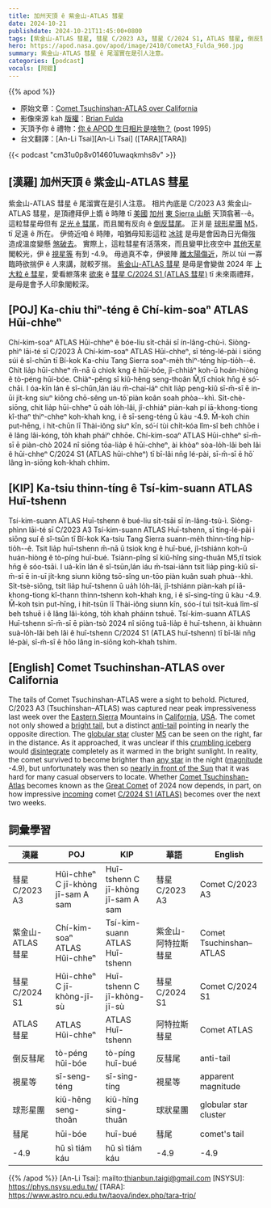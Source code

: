 ```yaml
---
title: 加州天頂 ê 紫金山-ATLAS 彗星
date: 2024-10-21
publishdate: 2024-10-21T11:45:00+0800
tags: [紫金山-ATLAS 彗星, 彗星 C/2023 A3, 彗星 C/2024 S1, ATLAS 彗星, 倒反彗尾, 球形星團, M5, 彗尾]
hero: https://apod.nasa.gov/apod/image/2410/CometA3_Fulda_960.jpg
summary: 紫金山-ATLAS 彗星 ê 尾溜實在是引人注意。
categories: [podcast]
vocals: [阿錕]
---
```


{{% apod %}}

- 原始文章：[Comet Tsuchinshan-ATLAS over California](https://apod.nasa.gov/apod/ap241021.html)
- 影像來源 kah [版權][copyright]：[Brian Fulda](https://www.brianfulda.com/about)
- 天頂予你 ê 禮物：[你 ê APOD 生日相片是啥物？](https://apod.nasa.gov/apod/calendar/allyears.html) (post 1995)
- 台文翻譯：[An-Li Tsai][An-Li Tsai] ([TARA][TARA])

{{< podcast "cm31u0p8v014601uwaqkmhs8v" >}}

## [漢羅] 加州天頂 ê 紫金山-ATLAS 彗星
紫金山-ATLAS 彗星 ê 尾溜實在是引人注意。
相片內底是 C/2023 A3 紫金山-ATLAS 彗星，是頂禮拜伊上媠 ê 時陣 tī [美國][USA] [加州][California] [東 Sierra 山脈][Eastern Sierra] 天頂翕著--ê。
這粒彗星毋但有 [足光 ê 彗尾][bright tail]，而且閣有反向 ê [倒反彗尾][anti-tail]。
正爿是 [球形星團][globular star] [M5][M5]，tī 足遠 ê 所在。
伊倚近咱 ê 時陣，咱猶毋知影這粒 [冰球][crumbling iceberg] 是毋是會因為日光傷強 造成溫度變懸 [煞破去][disintegrate]。
實際上，這粒彗星有活落來，而且變甲比夜空中 [其他天星][any star] 閣較光，伊 ê [視星等][magnitude] 有到 -4.9。
毋過真不幸，伊彼陣 [離太陽傷近][nearly in front of the Sun]，所以 tùi 一寡臨時欲揣伊 ê 人來講，就較歹揣。
[紫金山-ATLAS 彗星][Comet Tsuchinshan-Atlas] 是毋是會變做 2024 年 [上大粒 ê 彗星][Great Comet]，愛看紲落來 [欲來][incoming] ê [彗星 C/2024 S1 (ATLAS 彗星)][C/2024 S1 (ATLAS)] tī 未來兩禮拜，是毋是會予人印象閣較深。

## [POJ] Ka-chiu thiⁿ-téng ê Chí-kim-soaⁿ ATLAS Hūi-chheⁿ
Chí-kim-soaⁿ ATLAS Hūi-chheⁿ ê bóe-liu si̍t-chāi sī ín-lâng-chù-ì.
Siòng-phìⁿ lāi-té sī C/2023 À Chí-kim-soaⁿ ATLAS Hūi-chheⁿ, sī téng-lé-pài i siōng súi ê sî-chūn tī Bí-kok Ka-chiu Tang Sierra soaⁿ-me̍h thiⁿ-téng hip-tio̍h--ê.
Chit lia̍p hūi-chheⁿ m̄-nā ū chiok kng ê hūi-bóe, jî-chhiáⁿ koh-ū hoán-hiòng ê tò-péng hūi-bóe.
Chiàⁿ-pêng sī kiû-hêng seng-thoân M̂,tī chiok hn̄g ê só͘-chāi.
I óa-kīn lán ê sî-chūn,lán iáu m̄-chai-iáⁿ chit lia̍p peng-kiû sī-m̄-sī ē in-ūi ji̍t-kng siuⁿ kiông chō-sêng un-tō͘ piàn koân soah phòa--khì.
Si̍t-chè-siōng, chit lia̍p hūi-chheⁿ ū oa̍h lo̍h-lâi, jî-chhiáⁿ piàn-kah pí iā-khong-tiong kî-thaⁿ thiⁿ-chheⁿ koh-khah kng, i ê sī-seng-téng ū kàu -4.9.
M̄-koh chin put-hēng, i hit-chūn lī Thài-iông siuⁿ kīn, só͘-í tùi chi̍t-kóa lîm-sî beh chhōe i ê lâng lâi-kóng, to̍h khah pháiⁿ chhōe.
Chí-kim-soaⁿ ATLAS Hūi-chheⁿ sī-m̄-sī ē piàn-chò 2024 nî siōng tōa-lia̍p ê hūi-chheⁿ, ài khòaⁿ sòa-lo̍h-lâi beh lâi ê hūi-chheⁿ C/2024 S1 (ATLAS hūi-chheⁿ) tī bī-lâi nn̄g lé-pài, sī-m̄-sī ē hō͘ lâng ìn-siōng koh-khah chhim.

## [KIP] Ka-tsiu thinn-tíng ê Tsí-kim-suann ATLAS Huī-tshenn
Tsí-kim-suann ATLAS Huī-tshenn ê bué-liu si̍t-tsāi sī ín-lâng-tsù-ì.
Siòng-phìnn lāi-té sī C/2023 A3 Tsí-kim-suann ATLAS Huī-tshenn, sī tíng-lé-pài i siōng suí ê sî-tsūn tī Bí-kok Ka-tsiu Tang Sierra suann-me̍h thinn-tíng hip-tio̍h--ê.
Tsit lia̍p huī-tshenn m̄-nā ū tsiok kng ê huī-bué, jî-tshiánn koh-ū huán-hiòng ê tò-píng huī-bué.
Tsiànn-pîng sī kiû-hîng sing-thuân M5,tī tsiok hn̄g ê sóo-tsāi.
I uá-kīn lán ê sî-tsūn,lán iáu m̄-tsai-iánn tsit lia̍p ping-kiû sī-m̄-sī ē in-uī ji̍t-kng siunn kiông tsō-sîng un-tōo piàn kuân suah phuà--khì.
Si̍t-tsè-siōng, tsit lia̍p huī-tshenn ū ua̍h lo̍h-lâi, jî-tshiánn piàn-kah pí iā-khong-tiong kî-thann thinn-tshenn koh-khah kng, i ê sī-sing-tíng ū kàu -4.9.
M̄-koh tsin put-hīng, i hit-tsūn lī Thài-iông siunn kīn, sóo-í tuì tsi̍t-kuá lîm-sî beh tshuē i ê lâng lâi-kóng, to̍h khah pháinn tshuē.
Tsí-kim-suann ATLAS Huī-tshenn sī-m̄-sī ē piàn-tsò 2024 nî siōng tuā-lia̍p ê huī-tshenn, ài khuànn suà-lo̍h-lâi beh lâi ê huī-tshenn C/2024 S1 (ATLAS huī-tshenn) tī bī-lâi nn̄g lé-pài, sī-m̄-sī ē hōo lâng ìn-siōng koh-khah tshim.

## [English] Comet Tsuchinshan-ATLAS over California
The tails of Comet Tsuchinshan-ATLAS were a sight to behold.
Pictured, C/2023 A3 (Tsuchinshan–ATLAS) was captured near peak impressiveness last week over the [Eastern Sierra][Eastern Sierra] Mountains in [California][California], [USA][USA].
The comet not only showed a [bright tail][bright tail], but a distinct [anti-tail][anti-tail] pointing in nearly the opposite direction.
The [globular star][globular star] cluster [M5][M5] can be seen on the right, far in the distance.
As it approached, it was unclear if this [crumbling iceberg][crumbling iceberg] would [disintegrate][disintegrate] completely as it warmed in the bright sunlight.
In reality, the comet survived to become brighter than [any star][any star] in the night ([magnitude][magnitude] -4.9), but unfortunately was then so [nearly in front of the Sun][nearly in front of the Sun] that it was hard for many casual observers to locate.
Whether [Comet Tsuchinshan-Atlas][Comet Tsuchinshan-Atlas] becomes known as the [Great Comet][Great Comet] of 2024 now depends, in part, on how impressive [incoming][incoming] comet [C/2024 S1 (ATLAS)][C/2024 S1 (ATLAS)] becomes over the next two weeks.

## 詞彙學習
|漢羅|POJ|KIP|華語|English|
|-|-|-|-|-|
| 彗星 C/2023 A3 | Hūi-chheⁿ C jī-khòng jī-sam A sam | Huī-tshenn C jī-khòng jī-sam A sam | 彗星 C/2023 A3 | Comet C/2023 A3 |
| 紫金山-ATLAS 彗星 | Chí-kim-soaⁿ ATLAS Hūi-chheⁿ | Tsí-kim-suann ATLAS Huī-tshenn | 紫金山-阿特拉斯 彗星 | Comet Tsuchinshan–ATLAS |
| 彗星 C/2024 S1 | Hūi-chheⁿ C jī-khòng-jī-sù | Huī-tshenn C jī-khòng-jī-sù | 彗星 C/2024 S1 | Comet C/2024 S1 |
| ATLAS 彗星 | ATLAS Hūi-chheⁿ | ATLAS Huī-tshenn | 阿特拉斯彗星 | Comet ATLAS |
| 倒反彗尾 | tò-péng hūi-bóe | tò-píng huī-bué | 反彗尾 | anti-tail |
| 視星等 | sī-seng-téng | sī-sing-tíng | 視星等 | apparent magnitude |
| 球形星團 | kiû-hêng seng-thoân | kiû-hîng sing-thuân | 球狀星團 | globular star cluster |
| 彗尾 | hūi-bóe | huī-bué | 彗尾 | comet's tail |
| -4.9 | hū sì tiám káu | hū sì tiám káu | -4.9 | -4.9 |

{{% /apod %}}
[An-Li Tsai]: mailto:thianbun.taigi@gmail.com
[NSYSU]: https://phys.nsysu.edu.tw/
[TARA]: https://www.astro.ncu.edu.tw/taova/index.php/tara-trip/

[copyright]: https://apod.nasa.gov/apod/fap/lib/about_apod.html#srapply
[License3]: https://creativecommons.org/licenses/by/3.0/
[License2]:https://creativecommons.org/licenses/by-nc-nd/2.0/

[Eastern Sierra]:https://youtu.be/wMXS2p3Knzk?t=47
[California]:https://en.wikipedia.org/wiki/California
[USA]:https://en.wikipedia.org/wiki/United_States
[bright tail]:https://apod.nasa.gov/apod/ap210308.html
[anti-tail]:https://earthsky.org/space/comet-a3-has-an-anti-tail-can-you-see-it/
[globular star]:https://science.nasa.gov/universe/star-clusters-inside-the-universes-stellar-collections/
[M5]:https://apod.nasa.gov/apod/ap190509.html
[crumbling iceberg]:https://apod.nasa.gov/apod/ap150203.html
[disintegrate]:https://apod.nasa.gov/apod/ap230903.html
[any star]:https://en.wikipedia.org/wiki/List_of_brightest_stars
[magnitude]:https://en.wikipedia.org/wiki/Apparent_magnitude#List_of_apparent_magnitudes
[nearly in front of the Sun]:https://i0.wp.com/picjumbo.com/wp-content/uploads/dog-with-sunglasses-on-a-paddleboard-free-photo.jpg?w=2210&quality=70
[Comet Tsuchinshan-Atlas]:https://www.facebook.com/media/set/?vanity=APOD.Sky&set=a.516503464411569
[Great Comet]:https://apod.nasa.gov/apod/ap220408.html
[incoming]:http://www.cbat.eps.harvard.edu/iau/cbet/005400/CBET005453.txt
[C/2024 S1 (ATLAS)]:https://en.wikipedia.org/wiki/C/2024_S1_(ATLAS)
